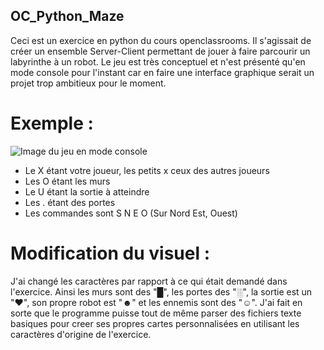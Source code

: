 ## OC_Python_Maze
Ceci est un exercice en python du cours openclassrooms. Il s'agissait de créer un ensemble Server-Client permettant de jouer à faire parcourir un labyrinthe à un robot.
Le jeu est très conceptuel et n'est présenté qu'en mode console pour l'instant car en faire une interface graphique serait un projet trop ambitieux pour le moment.

# Exemple :
![Image du jeu en mode console](https://i.gyazo.com/3a9689cfbcaa4addee83c674e9cdce88.png)
- Le X étant votre joueur, les petits x ceux des autres joueurs
- Les O étant les murs
- Le U étant la sortie à atteindre
- Les . étant des portes
- Les commandes sont S N E O (Sur Nord Est, Ouest)

# Modification du visuel :
J'ai changé les caractères par rapport à ce qui était demandé dans l'exercice.
Ainsi les murs sont des "█", les portes des "░", la sortie est un "♥", son propre robot est "☻" et les ennemis sont des "☺".
J'ai fait en sorte que le programme puisse tout de même parser des fichiers texte basiques pour creer ses propres cartes personnalisées en utilisant les caractères d'origine de l'exercice.

